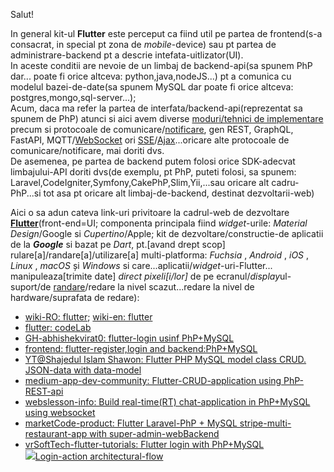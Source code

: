 Salut!

In general kit-ul **Flutter** este perceput ca fiind util pe partea de frontend(s-a consacrat, in special pt zona de *mobile*-device) sau pt partea de administrare-backend pt a descrie intefata-uitlizator(UI).
<br/>In aceste conditii are nevoie de un limbaj de backend-api(sa spunem PhP dar... poate fi orice altceva: python,java,nodeJS...) pt a comunica cu modelul bazei-de-date(sa spunem MySQL dar poate fi orice altceva: postgres,mongo,sql-server...); 
<br/>Acum, daca ma refer la partea de interfata/backend-api(reprezentat sa spunem de PhP) atunci si aici avem diverse [moduri/tehnici de implementare](https://www.google.com/search?q=PhP+Rest+vs+graphql+vs+fastapi&sca_esv=f800fdd368fb8e13&rlz=1C1CHBF_enRO1132RO1132&sxsrf=AHTn8zpsyJAG1t3M-AsnW2dpi1vf7jMDIQ%3A1743580487515&ei=R-3sZ6qVH--Hxc8PntKm-As&ved=0ahUKEwjq1OG877iMAxXvQ_EDHR6pCb8Q4dUDCBA&uact=5&oq=PhP+Rest+vs+graphql+vs+fastapi&gs_lp=Egxnd3Mtd2l6LXNlcnAiHlBoUCBSZXN0IHZzIGdyYXBocWwgdnMgZmFzdGFwaTIIECEYoAEYwwQyCBAhGKABGMMEMggQIRigARjDBEjkMVCFCVicLXABeAGQAQCYAZwBoAHIB6oBAzAuN7gBA8gBAPgBAZgCCKAC2wfCAgoQABiwAxjWBBhHwgIFEAAY7wXCAggQABiABBiiBMICChAhGKABGMMEGAqYAwCIBgGQBgiSBwMxLjegB50asgcDMC43uAfVBw&sclient=gws-wiz-serp) precum si protocoale de comunicare/[notificare](https://github.com/friends-of-reactphp/mysql), gen REST, GraphQL, FastAPI, MQTT/[WebSocket](https://stackoverflow.com/questions/65213086/ratchet-websocket-async-mysql-best-practice) ori [SSE](https://www.w3schools.com/html/html5_serversentevents.asp)/[Ajax](https://www.google.com/search?q=http+server+events+ajax&sca_esv=6a9fea083e3aea47&rlz=1C1CHBF_enRO1132RO1132&sxsrf=AHTn8zoJnkfGCycpTEMtS2VKEbaBW76Jaw%3A1743581299049&ei=c_DsZ-HeAvrZxc8Pr-eGmAk&ved=0ahUKEwih5N2_8riMAxX6bPEDHa-zAZMQ4dUDCBA&uact=5&oq=http+server+events+ajax&gs_lp=Egxnd3Mtd2l6LXNlcnAiF2h0dHAgc2VydmVyIGV2ZW50cyBhamF4MgUQIRifBTIFECEYnwUyBRAhGJ8FMgUQIRifBTIFECEYnwUyBRAhGJ8FMgUQIRifBTIFECEYnwUyBRAhGJ8FMgUQIRifBUirIFDVEljcHnABeAGQAQCYAZUBoAHBBaoBAzAuNbgBA8gBAPgBAZgCBqAC1QXCAgoQABiwAxjWBBhHwgIGEAAYFhgewgIIEAAYgAQYogTCAgUQIRigAcICBBAhGBWYAwCIBgGQBgiSBwMxLjWgB8AZsgcDMC41uAfPBQ&sclient=gws-wiz-serp)...oricare alte protocoale de comunicare/notificare, mai doriti dvs.
<br/>De asemenea, pe partea de backend putem folosi orice SDK-adecvat limbajului-API doriti dvs(de exemplu, pt PhP, puteti folosi, sa spunem: Laravel,CodeIgniter,Symfony,CakePhP,Slim,Yii,...sau oricare alt cadru-PhP...si tot asa pt oricare alt limbaj-de-backend, destinat dezvoltarii-web)

Aici o sa adun cateva link-uri privitoare la cadrul-web de dezvoltare [**Flutter**](https://dexonline.ro/intrare/flutter)(front-end=UI; componenta principala fiind *widget*-urile: *Material Design*/Google si *Cupertino*/Apple; kit de dezvoltare/constructie-de aplicatii de la ***Google*** si  bazat pe *Dart*, pt.[avand drept scop] rulare[a]/randare[a]/utilizare[a] multi-platforma:  *Fuchsia* , *Android* , *iOS* , *Linux* , *macOS* și *Windows* si care...aplicatii/*widget*-uri-Flutter... manipuleaza[trimite date] *direct pixeli[i/lor]* de pe ecranul/*display*ul-suport/de [randare](https://www.roarhitect.ro/dictionar/r/view/randare)/redare la nivel scazut...redare la nivel de hardware/suprafata de redare):

 - [wiki-RO: flutter](https://ro.wikipedia.org/wiki/Flutter_(software));  [wiki-en: flutter](https://en.wikipedia.org/wiki/Flutter_(software))
 - [flutter: codeLab](https://docs.flutter.dev/get-started/codelab)
 - [GH-abhishekvirat0: flutter-login usinf PhP+MySQL](https://github.com/abhishekvirat0/Flutter-login-using-mysql-php)
 - [frontend: flutter-register,login and backend:PhP+MySQL](https://github.com/shawondeveloper/php-mysql-flutter-login-register)
 - [YT@Shajedul Islam Shawon: Flutter PHP MySQL model class CRUD. JSON-data with data-model](https://www.youtube.com/watch?app=desktop&v=lJ8d6-lkMF4&ab_channel=ShajedulIslamShawon)
 - [medium-app-dev-community: Flutter-CRUD-application using PhP-REST-api](https://medium.com/app-dev-community/flutter-crud-application-using-php-rest-api-bb585c4d7d9c)
 - [webslesson-info: Build real-time(RT) chat-application in PhP+MySQL using websocket](https://www.webslesson.info/2021/01/build-real-time-chat-application-in-php-mysql-using-websocket.html)
 - [marketCode-product: Flutter Laravel-PhP + MySQL stripe-multi-restaurant-app with super-admin-webBackend ](https://code.market/product/flutter-laravel-php-mysql-stripe-multi-restaurant-app-with-super-admin-webbackend)
 - [vrSoftTech-flutter-tutorials: Flutter login with PhP+MySQL](https://www.vrsofttech.com/flutter-tutorials/flutter-login-with-php-mysql)
<br/><a href="https://www.vrsofttech.com/flutter-tutorials/flutter-login-with-php-mysql"><img src="https://www.vrsofttech.com/flutter-tutorials/images/flutter-php-mysql.png">Login-action architectural-flow</img></a>
